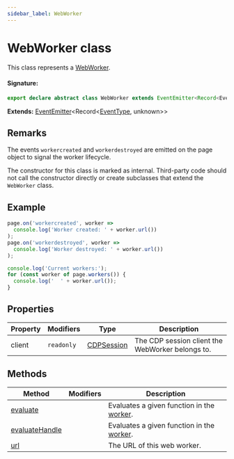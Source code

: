 ```yaml
---
sidebar_label: WebWorker
---
```


# WebWorker class

This class represents a [WebWorker](https://developer.mozilla.org/en-US/docs/Web/API/Web_Workers_API).

#### Signature:

```typescript
export declare abstract class WebWorker extends EventEmitter<Record<EventType, unknown>>
```

**Extends:** [EventEmitter](./puppeteer.eventemitter.md)&lt;Record&lt;[EventType](./puppeteer.eventtype.md), unknown&gt;&gt;

## Remarks

The events `workercreated` and `workerdestroyed` are emitted on the page object to signal the worker lifecycle.

The constructor for this class is marked as internal. Third-party code should not call the constructor directly or create subclasses that extend the `WebWorker` class.

## Example

```ts
page.on('workercreated', worker =>
  console.log('Worker created: ' + worker.url())
);
page.on('workerdestroyed', worker =>
  console.log('Worker destroyed: ' + worker.url())
);

console.log('Current workers:');
for (const worker of page.workers()) {
  console.log('  ' + worker.url());
}
```

## Properties

| Property | Modifiers             | Type                                    | Description                                      |
| -------- | --------------------- | --------------------------------------- | ------------------------------------------------ |
| client   | <code>readonly</code> | [CDPSession](./puppeteer.cdpsession.md) | The CDP session client the WebWorker belongs to. |

## Methods

| Method                                                    | Modifiers | Description                                                           |
| --------------------------------------------------------- | --------- | --------------------------------------------------------------------- |
| [evaluate](./puppeteer.webworker.evaluate.md)             |           | Evaluates a given function in the [worker](./puppeteer.webworker.md). |
| [evaluateHandle](./puppeteer.webworker.evaluatehandle.md) |           | Evaluates a given function in the [worker](./puppeteer.webworker.md). |
| [url](./puppeteer.webworker.url.md)                       |           | The URL of this web worker.                                           |
